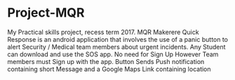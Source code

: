# Project-MQR
My Practical skills project, recess term 2017. 
MQR Makerere Quick Response is an android application that involves the use of a panic button to alert Security / Medical team members about urgent incidents.
Any Student can download and use the SOS app. No need for Sign Up
However Team members must Sign up with the app.
Button Sends Push notification containing short Message and a Google Maps Link containing location
